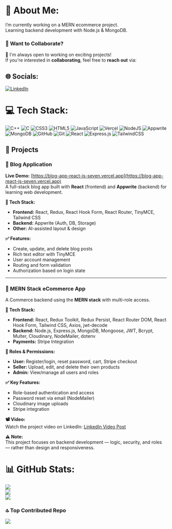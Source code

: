 # 💫 About Me:
I’m currently working on a MERN ecommerce project.<br>Learning backend development with Node.js & MongoDB.

### 🤝 **Want to Collaborate?**
🚀 I'm always open to working on exciting projects!  
If you're interested in **collaborating**, feel free to **reach out** via:  

## 🌐 Socials:
[![LinkedIn](https://img.shields.io/badge/LinkedIn-%230077B5.svg?logo=linkedin&logoColor=white)](https://linkedin.com/in/muhammadsaim3) 

# 💻 Tech Stack:
![C++](https://img.shields.io/badge/c++-%2300599C.svg?style=for-the-badge&logo=c%2B%2B&logoColor=white) ![C](https://img.shields.io/badge/c-%2300599C.svg?style=for-the-badge&logo=c&logoColor=white) ![CSS3](https://img.shields.io/badge/css3-%231572B6.svg?style=for-the-badge&logo=css3&logoColor=white) ![HTML5](https://img.shields.io/badge/html5-%23E34F26.svg?style=for-the-badge&logo=html5&logoColor=white) ![JavaScript](https://img.shields.io/badge/javascript-%23323330.svg?style=for-the-badge&logo=javascript&logoColor=%23F7DF1E) ![Vercel](https://img.shields.io/badge/vercel-%23000000.svg?style=for-the-badge&logo=vercel&logoColor=white) ![NodeJS](https://img.shields.io/badge/node.js-6DA55F?style=for-the-badge&logo=node.js&logoColor=white) ![Appwrite](https://img.shields.io/badge/Appwrite-%23FD366E.svg?style=for-the-badge&logo=appwrite&logoColor=white) ![MongoDB](https://img.shields.io/badge/MongoDB-%234ea94b.svg?style=for-the-badge&logo=mongodb&logoColor=white) ![GitHub](https://img.shields.io/badge/github-%23121011.svg?style=for-the-badge&logo=github&logoColor=white) ![Git](https://img.shields.io/badge/git-%23F05033.svg?style=for-the-badge&logo=git&logoColor=white) ![React](https://img.shields.io/badge/react-%2320232a.svg?style=for-the-badge&logo=react&logoColor=%2361DAFB) ![Express.js](https://img.shields.io/badge/express.js-%23404d59.svg?style=for-the-badge&logo=express&logoColor=%2361DAFB) ![TailwindCSS](https://img.shields.io/badge/tailwindcss-%2338B2AC.svg?style=for-the-badge&logo=tailwind-css&logoColor=white)

## 🚀 Projects

### 📝 Blog Application  
**Live Demo:** [https://blog-app-react-js-seven.vercel.app](https://blog-app-react-js-seven.vercel.app)  
A full-stack blog app built with **React** (frontend) and **Appwrite** (backend) for learning web development.

**🔧 Tech Stack:**  
- **Frontend:** React, Redux, React Hook Form, React Router, TinyMCE, Tailwind CSS  
- **Backend:** Appwrite (Auth, DB, Storage)  
- **Other:** AI-assisted layout & design  

**✅ Features:**  
- Create, update, and delete blog posts  
- Rich text editor with TinyMCE  
- User account management  
- Routing and form validation  
- Authorization based on login state  

---

### 🛒 MERN Stack eCommerce App  
A Commerce backend using the **MERN stack** with multi-role access.

**🔧 Tech Stack:**  
- **Frontend:** React, Redux Toolkit, Redux Persist, React Router DOM, React Hook Form, Tailwind CSS, Axios, jwt-decode  
- **Backend:** Node.js, Express.js, MongoDB, Mongoose, JWT, Bcrypt, Multer, Cloudinary, NodeMailer, dotenv  
- **Payments:** Stripe Integration  

**🔐 Roles & Permissions:**  
- **User:** Register/login, reset password, cart, Stripe checkout  
- **Seller:** Upload, edit, and delete their own products  
- **Admin:** View/manage all users and roles  

**✅ Key Features:**  
- Role-based authentication and access  
- Password reset via email (NodeMailer)  
- Cloudinary image uploads  
- Stripe integration

**📽️ Video:**  
Watch the project video on LinkedIn: [LinkedIn Video Post](https://www.linkedin.com/feed/update/urn:li:activity:7327070193967382530/)

**⚠️ Note:**  
This project focuses on backend development — logic, security, and roles — rather than design and responsiveness.


# 📊 GitHub Stats:
![](https://github-readme-stats.vercel.app/api?username=MuhammadSaim32&theme=github_dark_dimmed&hide_border=false&include_all_commits=false&count_private=false)<br/>
![](https://nirzak-streak-stats.vercel.app/?user=MuhammadSaim32&theme=github_dark_dimmed&hide_border=false)<br/>
![](https://github-readme-stats.vercel.app/api/top-langs/?username=MuhammadSaim32&theme=github_dark_dimmed&hide_border=false&include_all_commits=false&count_private=false&layout=compact)

### 🔝 Top Contributed Repo
![](https://github-contributor-stats.vercel.app/api?username=MuhammadSaim32&limit=5&theme=github_dark_dimmed&combine_all_yearly_contributions=true)
